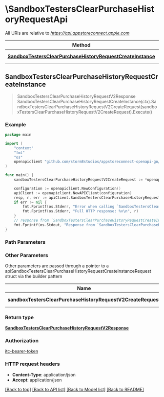 # \SandboxTestersClearPurchaseHistoryRequestApi

All URIs are relative to *https://api.appstoreconnect.apple.com*

Method | HTTP request | Description
------------- | ------------- | -------------
[**SandboxTestersClearPurchaseHistoryRequestCreateInstance**](SandboxTestersClearPurchaseHistoryRequestApi.md#SandboxTestersClearPurchaseHistoryRequestCreateInstance) | **Post** /v2/sandboxTestersClearPurchaseHistoryRequest | 



## SandboxTestersClearPurchaseHistoryRequestCreateInstance

> SandboxTestersClearPurchaseHistoryRequestV2Response SandboxTestersClearPurchaseHistoryRequestCreateInstance(ctx).SandboxTestersClearPurchaseHistoryRequestV2CreateRequest(sandboxTestersClearPurchaseHistoryRequestV2CreateRequest).Execute()



### Example

```go
package main

import (
    "context"
    "fmt"
    "os"
    openapiclient "github.com/storm8studios/appstoreconnect-openapi-go/generated"
)

func main() {
    sandboxTestersClearPurchaseHistoryRequestV2CreateRequest := *openapiclient.NewSandboxTestersClearPurchaseHistoryRequestV2CreateRequest(*openapiclient.NewSandboxTestersClearPurchaseHistoryRequestV2CreateRequestData("Type_example", *openapiclient.NewSandboxTestersClearPurchaseHistoryRequestV2CreateRequestDataRelationships(*openapiclient.NewSandboxTestersClearPurchaseHistoryRequestV2CreateRequestDataRelationshipsSandboxTesters([]openapiclient.SandboxTestersClearPurchaseHistoryRequestV2CreateRequestDataRelationshipsSandboxTestersDataInner{*openapiclient.NewSandboxTestersClearPurchaseHistoryRequestV2CreateRequestDataRelationshipsSandboxTestersDataInner("Type_example", "Id_example")})))) // SandboxTestersClearPurchaseHistoryRequestV2CreateRequest | SandboxTestersClearPurchaseHistoryRequest representation

    configuration := openapiclient.NewConfiguration()
    apiClient := openapiclient.NewAPIClient(configuration)
    resp, r, err := apiClient.SandboxTestersClearPurchaseHistoryRequestApi.SandboxTestersClearPurchaseHistoryRequestCreateInstance(context.Background()).SandboxTestersClearPurchaseHistoryRequestV2CreateRequest(sandboxTestersClearPurchaseHistoryRequestV2CreateRequest).Execute()
    if err != nil {
        fmt.Fprintf(os.Stderr, "Error when calling `SandboxTestersClearPurchaseHistoryRequestApi.SandboxTestersClearPurchaseHistoryRequestCreateInstance``: %v\n", err)
        fmt.Fprintf(os.Stderr, "Full HTTP response: %v\n", r)
    }
    // response from `SandboxTestersClearPurchaseHistoryRequestCreateInstance`: SandboxTestersClearPurchaseHistoryRequestV2Response
    fmt.Fprintf(os.Stdout, "Response from `SandboxTestersClearPurchaseHistoryRequestApi.SandboxTestersClearPurchaseHistoryRequestCreateInstance`: %v\n", resp)
}
```

### Path Parameters



### Other Parameters

Other parameters are passed through a pointer to a apiSandboxTestersClearPurchaseHistoryRequestCreateInstanceRequest struct via the builder pattern


Name | Type | Description  | Notes
------------- | ------------- | ------------- | -------------
 **sandboxTestersClearPurchaseHistoryRequestV2CreateRequest** | [**SandboxTestersClearPurchaseHistoryRequestV2CreateRequest**](SandboxTestersClearPurchaseHistoryRequestV2CreateRequest.md) | SandboxTestersClearPurchaseHistoryRequest representation | 

### Return type

[**SandboxTestersClearPurchaseHistoryRequestV2Response**](SandboxTestersClearPurchaseHistoryRequestV2Response.md)

### Authorization

[itc-bearer-token](../README.md#itc-bearer-token)

### HTTP request headers

- **Content-Type**: application/json
- **Accept**: application/json

[[Back to top]](#) [[Back to API list]](../README.md#documentation-for-api-endpoints)
[[Back to Model list]](../README.md#documentation-for-models)
[[Back to README]](../README.md)

